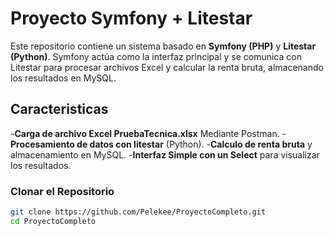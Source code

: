 # Proyecto Symfony + Litestar

Este repositorio contiene un sistema basado en **Symfony (PHP)** y **Litestar (Python)**.
Symfony actúa como la interfaz principal y se comunica con Litestar para procesar archivos Excel y calcular la renta bruta, almacenando los resultados en MySQL.

## **Caracteristicas**

-**Carga de archivo Excel PruebaTecnica.xlsx** Mediante Postman.
-**Procesamiento de datos con litestar** (Python).
-**Calculo de renta bruta** y almacenamiento en MySQL.
-**Interfaz Simple con un Select** para visualizar los resultados.


### Clonar el Repositorio

```sh
git clone https://github.com/Pelekee/ProyectoCompleto.git
cd ProyectoCompleto
